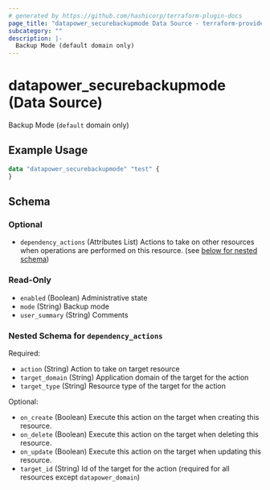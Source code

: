 ```yaml
---
# generated by https://github.com/hashicorp/terraform-plugin-docs
page_title: "datapower_securebackupmode Data Source - terraform-provider-datapower"
subcategory: ""
description: |-
  Backup Mode (default domain only)
---
```


# datapower_securebackupmode (Data Source)

Backup Mode (`default` domain only)

## Example Usage

```terraform
data "datapower_securebackupmode" "test" {
}
```

<!-- schema generated by tfplugindocs -->
## Schema

### Optional

- `dependency_actions` (Attributes List) Actions to take on other resources when operations are performed on this resource. (see [below for nested schema](#nestedatt--dependency_actions))

### Read-Only

- `enabled` (Boolean) Administrative state
- `mode` (String) Backup mode
- `user_summary` (String) Comments

<a id="nestedatt--dependency_actions"></a>
### Nested Schema for `dependency_actions`

Required:

- `action` (String) Action to take on target resource
- `target_domain` (String) Application domain of the target for the action
- `target_type` (String) Resource type of the target for the action

Optional:

- `on_create` (Boolean) Execute this action on the target when creating this resource.
- `on_delete` (Boolean) Execute this action on the target when deleting this resource.
- `on_update` (Boolean) Execute this action on the target when updating this resource.
- `target_id` (String) Id of the target for the action (required for all resources except `datapower_domain`)
